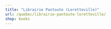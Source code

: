 ```yaml
---
title: "Librairie Pantoute (Loretteville)"
url: /quebec/librairie-pantoute-loretteville/
shop: books
---
```

